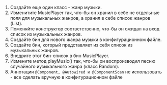 1. Создайте еще один класс - жанр музыки.
2. Изменитите MusicPlayer так, что-бы он хранил в себе не отдельные поля для музыкальных жанров, а хранил в себе список жанров (List).
3. Поменяйте конструктор соответственно, что-бы он ожидал на вход список из музыкальных жанров.
4. Создайте бин для нового жанра музыки в конфигурационном файле.
5. Создайте бин, который представляет из себя список из музыкальных жанров.
6. Внедрите этот бин-список в бин MusicPlayer.
7. Измените метод playMusic() так, что-бы он воспроизводил песню случайного иузыкального жанра (класс Random).
8. Аннотации `@Component, @Autowired и @ComponentScan` не использовать - все сделать вручную в конфигурационном файле